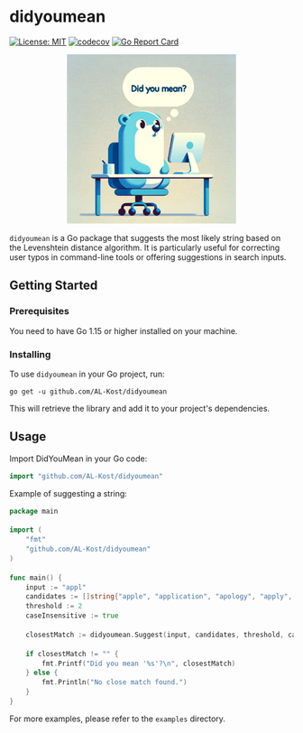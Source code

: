 # didyoumean

[![License: MIT](https://img.shields.io/badge/License-MIT-yellow.svg)](https://opensource.org/licenses/MIT)
[![codecov](https://codecov.io/gh/AL-Kost/didyoumean/branch/main/graph/badge.svg)](https://codecov.io/gh/AL-Kost/didyoumean)
[![Go Report Card](https://goreportcard.com/badge/github.com/AL-Kost/didyoumean)](https://goreportcard.com/report/github.com/AL-Kost/didyoumean)


<p align="center">
  <img src="utils/logo.png" alt="Application Logo" width="300">
</p>

`didyoumean` is a Go package that suggests the most likely string based on the Levenshtein distance algorithm. It is particularly useful for correcting user typos in command-line tools or offering suggestions in search inputs.

## Getting Started

### Prerequisites

You need to have Go 1.15 or higher installed on your machine.

### Installing

To use `didyoumean` in your Go project, run:

```shell
go get -u github.com/AL-Kost/didyoumean
```
This will retrieve the library and add it to your project's dependencies.

## Usage

Import DidYouMean in your Go code:
```go
import "github.com/AL-Kost/didyoumean"
```

Example of suggesting a string:

```go
package main

import (
	"fmt"
	"github.com/AL-Kost/didyoumean"
)

func main() {
	input := "appl"
	candidates := []string{"apple", "application", "apology", "apply", "happy"}
	threshold := 2
	caseInsensitive := true
	
	closestMatch := didyoumean.Suggest(input, candidates, threshold, caseInsensitive)
	
	if closestMatch != "" {
		fmt.Printf("Did you mean '%s'?\n", closestMatch)
	} else {
		fmt.Println("No close match found.")
	}
}

```

For more examples, please refer to the `examples` directory.